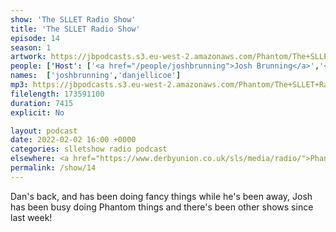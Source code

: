 ```yaml
---
show: 'The SLLET Radio Show'
title: 'The SLLET Radio Show'
episode: 14
season: 1
artwork: https://jbpodcasts.s3.eu-west-2.amazonaws.com/Phantom/The+SLLET+Radio+Show/2021-09-27+-+SLLET+radio+square.png
people: ['Host': ['<a href="/people/joshbrunning">Josh Brunning</a>','<a href="/people/danjellicoe">Dan Jellicoe</a>']]
names:  ['joshbrunning','danjellicoe']
mp3: https://jbpodcasts.s3.eu-west-2.amazonaws.com/Phantom/The+SLLET+Radio+Show/2022-02-02+-+14.mp3
filelength: 173591100
duration: 7415 
explicit: No

layout: podcast
date: 2022-02-02 16:00 +0000
categories: slletshow radio podcast
elsewhere: <a href="https://www.derbyunion.co.uk/sls/media/radio/">Phantom Media</a>
permalink: /show/14
---
```


Dan's back, and has been doing fancy things while he's been away, Josh has been busy doing Phantom things and there's been other shows since last week!

